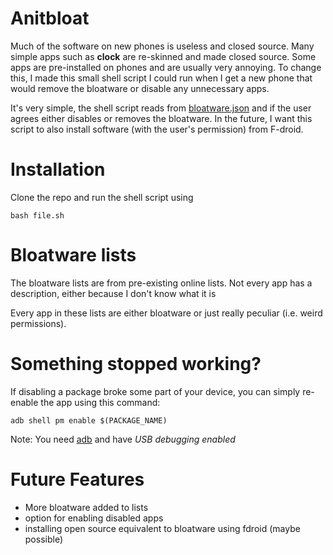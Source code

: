 # Anitbloat
Much of the software on new phones is useless and closed source. Many simple apps such as **clock** are re-skinned and made closed source. Some apps are pre-installed on phones and are usually very annoying. To change this, I made this small shell script I could run when I get a new phone that would remove the bloatware or disable any unnecessary apps.

It's very simple, the shell script reads from [bloatware.json](bloatware.json) and if the user agrees either disables or removes the bloatware. In the future, I want this script to also install software (with the user's permission) from F-droid.

# Installation
Clone the repo and run the shell script using
```
bash file.sh
```

# Bloatware lists
The bloatware lists are from pre-existing online lists. Not every app has a description, either because I don't know what it is

Every app in these lists are either bloatware or just really peculiar (i.e. weird permissions).

# Something stopped working?
If disabling a package broke some part of your device, you can simply re-enable the app using this command:
```
adb shell pm enable $(PACKAGE_NAME)
```
Note: You need [adb](https://www.xda-developers.com/install-adb-windows-macos-linux/) and have *USB debugging enabled*

# Future Features
* More bloatware added to lists
* option for enabling disabled apps
* installing open source equivalent to bloatware using fdroid (maybe possible)
